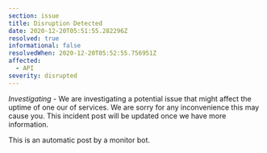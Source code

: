 ```yaml
---
section: issue
title: Disruption Detected
date: 2020-12-20T05:51:55.282296Z
resolved: true
informational: false
resolvedWhen: 2020-12-20T05:52:55.756951Z
affected:
  - API
severity: disrupted
---
```

*Investigating* - We are investigating a potential issue that might affect the uptime of one our of services. We are sorry for any inconvenience this may cause you. This incident post will be updated once we have more information.

This is an automatic post by a monitor bot.
        